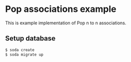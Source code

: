 Pop associations example
========================

This is example implementation of Pop n to n associations.

## Setup database

```bash
$ soda create
$ soda migrate up
```
